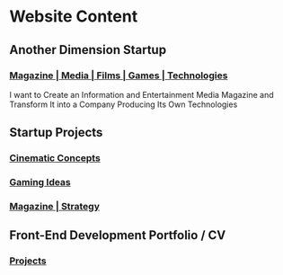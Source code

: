 # Website Content

## Another Dimension Startup

### [ Magazine | Media | Films | Games | Technologies ](https://buhowski.dev/startup)

I want to Create an Information and Entertainment Media Magazine and Transform It into a Company Producing Its Own Technologies

## Startup Projects

### [ Cinematic Concepts ](https://buhowski.dev/films)

### [ Gaming Ideas ](https://buhowski.dev/games)

### [ Magazine | Strategy ](https://buhowski.dev/mvp)

## Front-End Development Portfolio / CV

### [ Projects ](https://buhowski.dev/projects)
